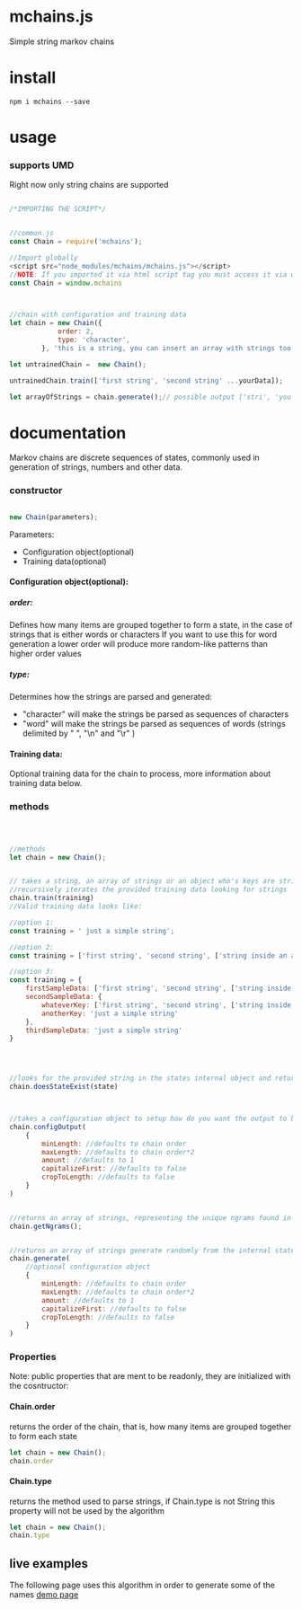 mchains.js
===
Simple string markov chains

# install 
```
npm i mchains --save
```


# usage
### supports UMD
Right now only string chains are supported



```javascript 

/*IMPORTING THE SCRIPT*/


//common.js
const Chain = require('mchains');

//Import globally
<script src="node_modules/mchains/mchains.js"></script>
//NOTE: If you imported it via html script tag you must access it via window.mchains as follows:
const Chain = window.mchains



//chain with configuration and training data
let chain = new Chain({
            order: 2,
            type: 'character',
        }, 'this is a string, you can insert an array with strings too');

let untrainedChain =  new Chain();

untrainedChain.train(['first string', 'second string' ...yourData]);

let arrayOfStrings = chain.generate();// possible output ['stri', 'you ', 'inse']

```


# documentation

Markov chains are discrete sequences of states, commonly used in generation of strings, numbers and other data.


### constructor

```javascript

new Chain(parameters);

```
Parameters:
- Configuration object(optional)
- Training data(optional)

#### Configuration object(optional):

##### order: 
Defines how many items are grouped together to form a state, in the case of strings that is either words or characters
If you want to use this for word generation a lower order will produce more random-like patterns than higher order values


##### type:
Determines how the strings are parsed and generated:
- "character" will make the strings be parsed as sequences of characters
- "word" will make the strings be parsed as sequences of words (strings delimited by " ", "\n" and "\r" )


#### Training data: 
Optional training data for the chain to process, more information about training data below.


### methods
```javascript



//methods
let chain = new Chain();


// takes a string, an array of strings or an object who's keys are strings
//recursively iterates the provided training data looking for strings
chain.train(training) 
//Valid training data looks like:

//option 1:
const training = ' just a simple string';

//option 2:
const training = ['first string', 'second string', ['string inside an array', 'etc...']];

//option 3: 
const training = {
    firstSampleData: ['first string', 'second string', ['string inside an array', 'etc...']],
    secondSampleData: {
        whateverKey: ['first string', 'second string', ['string inside an array', 'etc...']],
        anotherKey: 'just a simple string'
    },
    thirdSampleData: 'just a simple string'
}




//looks for the provided string in the states internal object and returns a boolean
chain.doesStateExist(state)



//takes a configuration object to setup how do you want the output to be
chain.configOutput(
    {
        minLength: //defaults to chain order
        maxLength: //defaults to chain order*2
        amount: //defaults to 1
        capitalizeFirst: //defaults to false
        cropToLength: //defaults to false
    }
)


//returns an array of strings, representing the unique ngrams found in the provided training data
chain.getNgrams();


//returns an array of strings generate randomly from the internal states of the chain
chain.generate(
    //optional configuration object
    {
        minLength: //defaults to chain order
        maxLength: //defaults to chain order*2
        amount: //defaults to 1
        capitalizeFirst: //defaults to false
        cropToLength: //defaults to false
    }
)

```

### Properties
Note: public properties that are ment to be readonly, they are initialized with the cosntructor:

#### Chain.order
returns the order of the chain, that is, how many items are grouped together to form each state
```javascript
let chain = new Chain();
chain.order 
```

#### Chain.type
returns the method used to parse strings, if Chain.type is not String this property will not be used by the algorithm
```javascript
let chain = new Chain();
chain.type 
```


## live examples
The following page uses this algorithm in order to generate some of the names
[demo page](http://www.randomfantasynames.com/)
